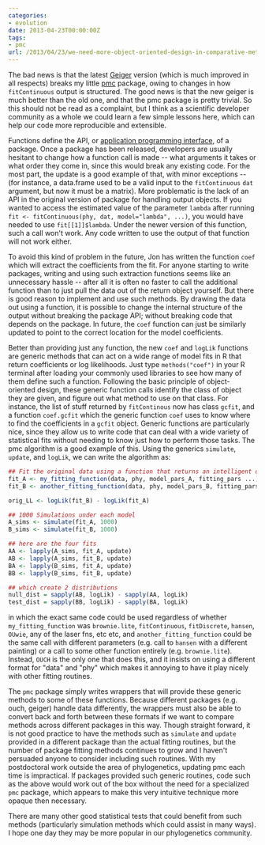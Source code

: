 ```yaml
---
categories:
- evolution
date: 2013-04-23T00:00:00Z
tags:
- pmc
url: /2013/04/23/we-need-more-object-oriented-design-in-comparative-methods/
---
```


The bad news is that the latest [Geiger](http://cran.r-project.org/web/packages/geiger/index.html) version (which is much improved in all respects) breaks my little [pmc](http://cran.r-project.org/web/packages/pmc/index.html) package, owing to changes in how `fitContinuous` output is structured.  The good news is that the new geiger is much better than the old one, and that the pmc package is pretty trivial.  So this should not be read as a complaint, but I think as a scientific developer community as a whole we could learn a few simple lessons here, which can help our code more reproducible and extensible.  

Functions define the API, or [application programming interface](http://en.wikipedia.org/wiki/Application_programming_interface), of a package.  Once a package has been released, developers are usually hesitant to change how a function call is made -- what arguments it takes or what order they come in, since this would break any existing code.  For the most part, the update is a good example of that, with minor exceptions -- (for instance, a data.frame used to be a valid input to the `fitContinuous` `dat` argument, but now it must be a matrix).  More problematic is the lack of an API in the original version of package for handling output objects. If you wanted to access the estimated value of the parameter `lambda` after running `fit <- fitContinuous(phy, dat, model="lambda", ...)`, you would have needed to use `fit[[1]]$lambda`.  Under the newer version of this function, such a call won't work.  Any code written to use the output of that function will not work either.  

To avoid this kind of problem in the future, Jon has written the function `coef` which will extract the coefficients from the fit.  For anyone starting to write packages, writing and using such extraction functions seems like an unnecessary hassle -- after all it is often no faster to call the additional function than to just pull the data out of the return object yourself.  But there is good reason to implement and use such methods.  By drawing the data out using a function, it is possible to change the internal structure of the output without breaking the package API; without breaking code that depends on the package.  In future, the `coef` function can just be similarly updated to point to the correct location for the model coefficients.  

Better than providing just any function, the new `coef` and `logLik` functions are generic methods that can act on a wide range of model fits in R that return coefficients or log likelihoods.  Just type `methods("coef")` in your R terminal after loading your commonly used libraries to see how many of them define such a function.  Following the basic principle of object-oriented design, these generic function calls identify the class of object they are given, and figure out what method to use on that class.  For instance, the list of stuff returned by `fitContinous` now has class `gcfit`, and a function `coef.gcfit` which the generic function `coef` uses to know where to find the coefficients in a `gcfit` object.  Generic functions are particularly nice, since they allow us to write code that can deal with a wide variety of statistical fits without needing to know just how to perform those tasks.  The pmc algorithm is a good example of this. Using the generics `simulate`, `update`, and `logLik`, we can write the algorithm as:   



```r
## Fit the original data using a function that returns an intelligent object "fit" which has methods "simulate", "update", and "logLik"
fit_A <- my_fitting_function(data, phy, model_pars_A, fitting_pars ...)
fit_B <- another_fitting_function(data, phy, model_pars_B, fitting_pars ...)

orig_LL <- logLik(fit_B) - logLik(fit_A)

## 1000 Simulations under each model
A_sims <- simulate(fit_A, 1000)
B_sims <- simulate(fit_B, 1000)

## here are the four fits
AA <- lapply(A_sims, fit_A, update)
AB <- lapply(A_sims, fit_B, update)
BA <- lapply(B_sims, fit_A, update)
BB <- lapply(B_sims, fit_B, update)

## which create 2 distributions
null_dist = sapply(AB, logLik) - sapply(AA, logLik)
test_dist = sapply(BB, logLik) - sapply(BA, logLik)
```

in which the exact same code could be used regardless of whether `my_fitting_function` was `brownie.lite`, `fitContinuous`, `fitDiscrete`, `hansen`, `OUwie`, any of the laser fns, etc etc, and `another_fitting_function` could be the same call with different parameters (e.g. call to `hansen` with a different painting) or a call to some other function entirely (e.g. `brownie.lite`).  Instead, `OUCH` is the only one that does this, and it insists on using a different format for "data" and "phy" which makes it annoying to have it play nicely with other fitting routines. 

The `pmc` package simply writes wrappers that will provide these generic methods to some of these functions.  Because different packages (e.g. ouch, geiger) handle data differently, the wrappers must also be able to convert back and forth between these formats if we want to compare methods across different packages in this way.  Though straight forward, it is not good practice to have the methods such as `simulate` and `update` provided in a different package than the actual fitting routines, but the number of package fitting methods continues to grow and I haven't persuaded anyone to consider including such routines. With my postdoctoral work outside the area of phylogenetics, updating pmc each time is impractical.  If packages provided such generic routines, code such as the above would work out of the box without the need for a specialized `pmc` package, which appears to make this very intuitive technique more opaque then necessary.   

There are many other good statistical tests that could benefit from such methods (particularly simulation methods which could assist in many ways). I hope one day they may be more popular in our phylogenetics community. 











